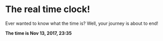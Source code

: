 # The real time clock!

Ever wanted to know what the time is? Well, your journey is about to end!

**The time is Nov 13, 2017, 23:35**